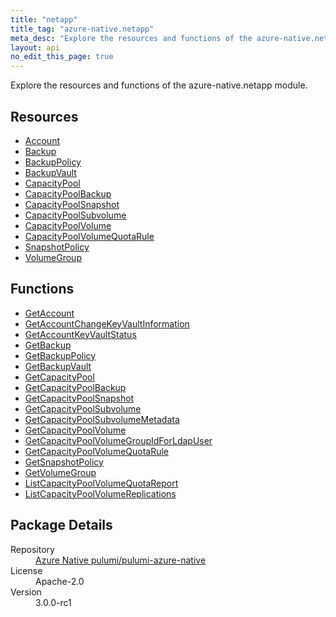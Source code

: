 ```yaml
---
title: "netapp"
title_tag: "azure-native.netapp"
meta_desc: "Explore the resources and functions of the azure-native.netapp module."
layout: api
no_edit_this_page: true
---
```


<!-- WARNING: this file was generated by Pulumi Docs Generator. -->
<!-- Do not edit by hand unless you're certain you know what you are doing! -->

Explore the resources and functions of the azure-native.netapp module.

<h2 id="resources">Resources</h2>
<ul class="api">
    <li><a href="account/" title="Account">Account</a></li>
    <li><a href="backup/" title="Backup">Backup</a></li>
    <li><a href="backuppolicy/" title="BackupPolicy">BackupPolicy</a></li>
    <li><a href="backupvault/" title="BackupVault">BackupVault</a></li>
    <li><a href="capacitypool/" title="CapacityPool">CapacityPool</a></li>
    <li><a href="capacitypoolbackup/" title="CapacityPoolBackup">CapacityPoolBackup</a></li>
    <li><a href="capacitypoolsnapshot/" title="CapacityPoolSnapshot">CapacityPoolSnapshot</a></li>
    <li><a href="capacitypoolsubvolume/" title="CapacityPoolSubvolume">CapacityPoolSubvolume</a></li>
    <li><a href="capacitypoolvolume/" title="CapacityPoolVolume">CapacityPoolVolume</a></li>
    <li><a href="capacitypoolvolumequotarule/" title="CapacityPoolVolumeQuotaRule">CapacityPoolVolumeQuotaRule</a></li>
    <li><a href="snapshotpolicy/" title="SnapshotPolicy">SnapshotPolicy</a></li>
    <li><a href="volumegroup/" title="VolumeGroup">VolumeGroup</a></li>
</ul>

<h2 id="functions">Functions</h2>
<ul class="api">
    <li><a href="getaccount/" title="GetAccount">GetAccount</a></li>
    <li><a href="getaccountchangekeyvaultinformation/" title="GetAccountChangeKeyVaultInformation">GetAccountChangeKeyVaultInformation</a></li>
    <li><a href="getaccountkeyvaultstatus/" title="GetAccountKeyVaultStatus">GetAccountKeyVaultStatus</a></li>
    <li><a href="getbackup/" title="GetBackup">GetBackup</a></li>
    <li><a href="getbackuppolicy/" title="GetBackupPolicy">GetBackupPolicy</a></li>
    <li><a href="getbackupvault/" title="GetBackupVault">GetBackupVault</a></li>
    <li><a href="getcapacitypool/" title="GetCapacityPool">GetCapacityPool</a></li>
    <li><a href="getcapacitypoolbackup/" title="GetCapacityPoolBackup">GetCapacityPoolBackup</a></li>
    <li><a href="getcapacitypoolsnapshot/" title="GetCapacityPoolSnapshot">GetCapacityPoolSnapshot</a></li>
    <li><a href="getcapacitypoolsubvolume/" title="GetCapacityPoolSubvolume">GetCapacityPoolSubvolume</a></li>
    <li><a href="getcapacitypoolsubvolumemetadata/" title="GetCapacityPoolSubvolumeMetadata">GetCapacityPoolSubvolumeMetadata</a></li>
    <li><a href="getcapacitypoolvolume/" title="GetCapacityPoolVolume">GetCapacityPoolVolume</a></li>
    <li><a href="getcapacitypoolvolumegroupidforldapuser/" title="GetCapacityPoolVolumeGroupIdForLdapUser">GetCapacityPoolVolumeGroupIdForLdapUser</a></li>
    <li><a href="getcapacitypoolvolumequotarule/" title="GetCapacityPoolVolumeQuotaRule">GetCapacityPoolVolumeQuotaRule</a></li>
    <li><a href="getsnapshotpolicy/" title="GetSnapshotPolicy">GetSnapshotPolicy</a></li>
    <li><a href="getvolumegroup/" title="GetVolumeGroup">GetVolumeGroup</a></li>
    <li><a href="listcapacitypoolvolumequotareport/" title="ListCapacityPoolVolumeQuotaReport">ListCapacityPoolVolumeQuotaReport</a></li>
    <li><a href="listcapacitypoolvolumereplications/" title="ListCapacityPoolVolumeReplications">ListCapacityPoolVolumeReplications</a></li>
</ul>

<h2 id="package-details">Package Details</h2>
<dl class="package-details">
	<dt>Repository</dt>
	<dd><a href="https://github.com/pulumi/pulumi-azure-native">Azure Native pulumi/pulumi-azure-native</a></dd>
	<dt>License</dt>
	<dd>Apache-2.0</dd>
	<dt>Version</dt>
	<dd>3.0.0-rc1</dd>
</dl>

